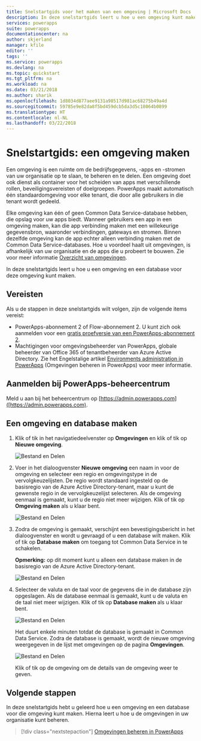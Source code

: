 ```yaml
---
title: Snelstartgids voor het maken van een omgeving | Microsoft Docs
description: In deze snelstartgids leert u hoe u een omgeving kunt maken.
services: powerapps
suite: powerapps
documentationcenter: na
author: skjerland
manager: kfile
editor: ''
tags: ''
ms.service: powerapps
ms.devlang: na
ms.topic: quickstart
ms.tgt_pltfrm: na
ms.workload: na
ms.date: 03/21/2018
ms.author: sharik
ms.openlocfilehash: 1d8034d877aee9131a98517d981ac68275b49a4d
ms.sourcegitcommit: 59785e9e82da8f5bd459dcb5da3d5c18064b0899
ms.translationtype: HT
ms.contentlocale: nl-NL
ms.lasthandoff: 03/22/2018
---
```

# <a name="quickstart-create-an-environment"></a>Snelstartgids: een omgeving maken
Een omgeving is een ruimte om de bedrijfsgegevens, -apps en -stromen van uw organisatie op te slaan, te beheren en te delen. Een omgeving doet ook dienst als container voor het scheiden van apps met verschillende rollen, beveiligingsvereisten of doelgroepen. PowerApps maakt automatisch één standaardomgeving voor elke tenant, die door alle gebruikers in die tenant wordt gedeeld.

Elke omgeving kan één of geen Common Data Service-database hebben, die opslag voor uw apps biedt. Wanneer gebruikers een app in een omgeving maken, kan die app verbinding maken met een willekeurige gegevensbron, waaronder verbindingen, gateways en stromen. Binnen dezelfde omgeving kan de app echter alleen verbinding maken met de Common Data Service-databases. Hoe u voordeel haalt uit omgevingen, is afhankelijk van uw organisatie en de apps die u probeert te bouwen. Zie voor meer informatie [Overzicht van omgevingen](environments-overview.md).

In deze snelstartgids leert u hoe u een omgeving en een database voor deze omgeving kunt maken.

## <a name="prerequisites"></a>Vereisten
 Als u de stappen in deze snelstartgids wilt volgen, zijn de volgende items vereist:
 * PowerApps-abonnement 2 of Flow-abonnement 2. U kunt zich ook aanmelden voor een [gratis proefversie van een PowerApps-abonnement 2](https://web.powerapps.com/signup?redirect=marketing&email=).
 * Machtigingen voor omgevingsbeheerder van PowerApps, globale beheerder van Office 365 of tenantbeheerder van Azure Active Directory. Zie het Engelstalige artikel [Environments administration in PowerApps](environments-administration.md) (Omgevingen beheren in PowerApps) voor meer informatie.

## <a name="sign-in-to-the-powerapps-admin-center"></a>Aanmelden bij PowerApps-beheercentrum
Meld u aan bij het beheercentrum op [https://admin.powerapps.com]([https://admin.powerapps.com).

## <a name="create-an-environment-and-database"></a>Een omgeving en database maken
1. Klik of tik in het navigatiedeelvenster op **Omgevingen** en klik of tik op **Nieuwe omgeving**.

    ![Bestand en Delen](./media/create-environment/new-environment.png)
2. Voer in het dialoogvenster **Nieuwe omgeving** een naam in voor de omgeving en selecteer een regio en omgevingstype in de vervolgkeuzelijsten. De regio wordt standaard ingesteld op de basisregio van de Azure Active Directory-tenant, maar u kunt de gewenste regio in de vervolgkeuzelijst selecteren. Als de omgeving eenmaal is gemaakt, kunt u de regio niet meer wijzigen. Klik of tik op **Omgeving maken** als u klaar bent.

    ![Bestand en Delen](./media/create-environment/new-environment-dialog.png)
3. Zodra de omgeving is gemaakt, verschijnt een bevestigingsbericht in het dialoogvenster en wordt u gevraagd of u een database wilt maken. Klik of tik op **Database maken** om toegang tot Common Data Service in te schakelen.

    **Opmerking:** op dit moment kunt u alleen een database maken in de basisregio van de Azure Active Directory-tenant.

    ![Bestand en Delen](./media/create-environment/create-database-dialog.png)
4. Selecteer de valuta en de taal voor de gegevens die in de database zijn opgeslagen. Als de database eenmaal is gemaakt, kunt u de valuta en de taal niet meer wijzigen. Klik of tik op **Database maken** als u klaar bent.

    ![Bestand en Delen](./media/create-environment/create-database-dialog2.png)

    Het duurt enkele minuten totdat de database is gemaakt in Common Data Service. Zodra de database is gemaakt, wordt de nieuwe omgeving weergegeven in de lijst met omgevingen op de pagina **Omgevingen**.

    ![Bestand en Delen](./media/create-environment/new-environment-created.png)

    Klik of tik op de omgeving om de details van de omgeving weer te geven.

## <a name="next-steps"></a>Volgende stappen
In deze snelstartgids hebt u geleerd hoe u een omgeving en een database voor die omgeving kunt maken. Hierna leert u hoe u de omgevingen in uw organisatie kunt beheren.

> [!div class="nextstepaction"]
> [Omgevingen beheren in PowerApps](environments-administration.md)

